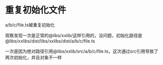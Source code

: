 # 重复初始化文件

a/b/c/file.ts被重复初始化

观察发现一次是正常的@libs/xxlib/这样引用的，没问题，初始化路径是@libs/xxlibs/dist/libs/xxlibs/dist/a/b/c/file.ts

一次是因为绝对路径引用@libs/xxlib/src/a/b/c/file.ts，这次通过src引用导致了两次初始化，并且对象不一样
